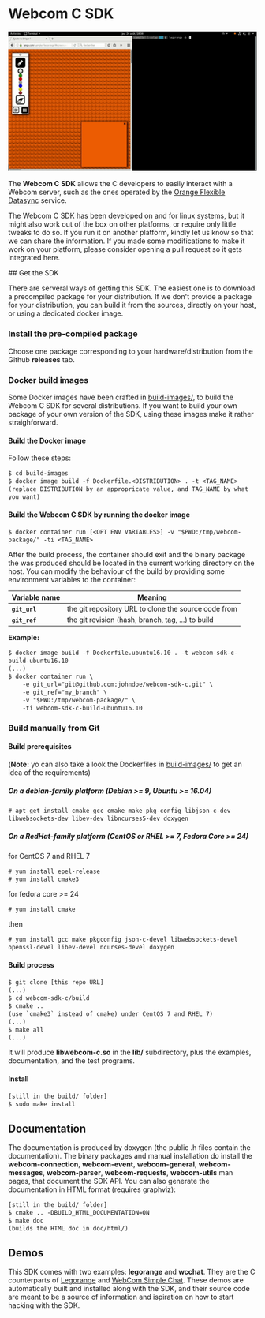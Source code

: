# Webcom C SDK

![Legorange Demo Image](res/legorange-demo.gif)

The **Webcom C SDK** allows the C developers to easily interact with a Webcom
server, such as the ones operated by the
[Orange Flexible Datasync](https://datasync.orange.com/) service.

The Webcom C SDK has been developed on and for linux systems, but it might also
work out of the box on other platforms, or require only little tweaks to do so.
If you run it on another platform, kindly let us know so that we can share the
information. If you made some modifications to make it work on your platform,
please consider opening a pull request so it gets integrated here.

## Get the SDK

There are serveral ways of getting this SDK. The easiest one is to download a
precompiled package for your distribution. If we don't provide a package for
your distribution, you can build it from the sources, directly on your host, or
using a dedicated docker image.

### Install the pre-compiled package

Choose one package corresponding to your hardware/distribution from the
Github **releases** tab.

### Docker build images

Some Docker images have been crafted in [build-images/](build-images/), to build
the Webcom C SDK for several distributions. If you want to build your own
package of your own version of the SDK, using these images make it rather
straighforward.

#### Build the Docker image

Follow these steps:

```
$ cd build-images
$ docker image build -f Dockerfile.<DISTRIBUTION> . -t <TAG_NAME>
(replace DISTRIBUTION by an appropricate value, and TAG_NAME by what you want)
```

#### Build the Webcom C SDK by running the docker image

```
$ docker container run [<OPT ENV VARIABLES>] -v "$PWD:/tmp/webcom-package/" -ti <TAG_NAME>
```

After the build process, the container should exit and the binary package the
was produced should be located in the current working directory on the host.
You can modify the behaviour of the build by providing some environment
variables to the container:

Variable name | Meaning
--------------|--------
**`git_url`** | the git repository URL to clone the source code from
**`git_ref`** | the git revision (hash, branch, tag, ...) to build

**Example:**

```
$ docker image build -f Dockerfile.ubuntu16.10 . -t webcom-sdk-c-build-ubuntu16.10
(...)
$ docker container run \
	-e git_url="git@github.com:johndoe/webcom-sdk-c.git" \
	-e git_ref="my_branch" \
	-v "$PWD:/tmp/webcom-package/" \
	-ti webcom-sdk-c-build-ubuntu16.10
```

### Build manually from Git

#### Build prerequisites

(**Note:** yo can also take a look the Dockerfiles in
[build-images/](build-images/) to get an idea of the requirements)

##### On a debian-family platform (Debian >= 9, Ubuntu >= 16.04)

```
# apt-get install cmake gcc cmake make pkg-config libjson-c-dev libwebsockets-dev libev-dev libncurses5-dev doxygen
```

##### On a RedHat-family platform (CentOS or RHEL >= 7, Fedora Core >= 24)

for CentOS 7 and RHEL 7

```
# yum install epel-release
# yum install cmake3

```

for fedora core >= 24

```
# yum install cmake
```

then

```
# yum install gcc make pkgconfig json-c-devel libwebsockets-devel openssl-devel libev-devel ncurses-devel doxygen
```

#### Build process

```
$ git clone [this repo URL]
(...)
$ cd webcom-sdk-c/build
$ cmake ..
(use `cmake3` instead of cmake) under CentOS 7 and RHEL 7)
(...)
$ make all
(...)
```
It will produce **libwebcom-c.so** in the **lib/** subdirectory, plus the
examples, documentation, and the test programs.

#### Install

```
[still in the build/ folder]
$ sudo make install
```

## Documentation

The documentation is produced by doxygen (the public .h files contain the
documentation). The binary packages and manual installation do install the
**webcom-connection**, **webcom-event**, **webcom-general**,
**webcom-messages**, **webcom-parser**, **webcom-requests**, **webcom-utils**
man pages, that document the SDK API. You can also generate the documentation
in HTML format (requires graphviz):

```
[still in the build/ folder]
$ cmake .. -DBUILD_HTML_DOCUMENTATION=ON
$ make doc
(builds the HTML doc in doc/html/)
```

## Demos

This SDK comes with two examples: **legorange** and **wcchat**. They are the C
counterparts of [Legorange](https://io.datasync.orange.com/samples/legorange/)
and [WebCom Simple Chat](https://io.datasync.orange.com/samples/chat/). These
demos are automatically built and installed along with the SDK, and their
source code are meant to be a source of information and ispiration on how to
start hacking with the SDK.

